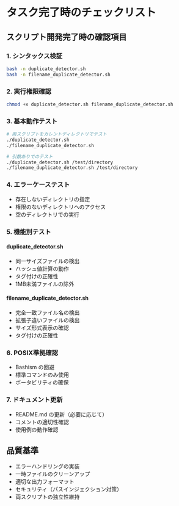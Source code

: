 # タスク完了時のチェックリスト

## スクリプト開発完了時の確認項目

### 1. シンタックス検証
```bash
bash -n duplicate_detector.sh
bash -n filename_duplicate_detector.sh
```

### 2. 実行権限確認
```bash
chmod +x duplicate_detector.sh filename_duplicate_detector.sh
```

### 3. 基本動作テスト
```bash
# 両スクリプトをカレントディレクトリでテスト
./duplicate_detector.sh
./filename_duplicate_detector.sh

# 引数ありでのテスト
./duplicate_detector.sh /test/directory
./filename_duplicate_detector.sh /test/directory
```

### 4. エラーケーステスト
- 存在しないディレクトリの指定
- 権限のないディレクトリへのアクセス
- 空のディレクトリでの実行

### 5. 機能別テスト

#### duplicate_detector.sh
- 同一サイズファイルの検出
- ハッシュ値計算の動作
- タグ付けの正確性
- 1MB未満ファイルの除外

#### filename_duplicate_detector.sh  
- 完全一致ファイル名の検出
- 拡張子違いファイルの検出
- サイズ形式表示の確認
- タグ付けの正確性

### 6. POSIX準拠確認
- Bashism の回避
- 標準コマンドのみ使用
- ポータビリティの確保

### 7. ドキュメント更新
- README.md の更新（必要に応じて）
- コメントの適切性確認
- 使用例の動作確認

## 品質基準
- エラーハンドリングの実装
- 一時ファイルのクリーンアップ
- 適切な出力フォーマット
- セキュリティ（パスインジェクション対策）
- 両スクリプトの独立性維持